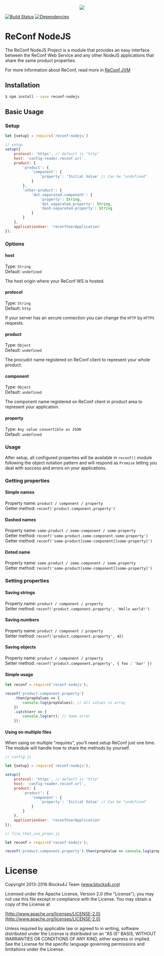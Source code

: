 <p align="center">
    <img src="https://raw.githubusercontent.com/blocks4j/reconf-jvm/master/other/images/reconf.png" />
</p>

[![Build Status](https://travis-ci.org/juliogc/reconf-nodejs.svg?branch=master)](https://travis-ci.org/juliogc/reconf-nodejs) [![Dependencies](https://david-dm.org/juliogc/reconf-nodejs.svg)](https://david-dm.org/juliogc/reconf-nodejs.svg)

# ReConf NodeJS
The ReConf NodeJS Project is a module that provides an easy interface between the ReConf Web Service and any other NodeJS applications that share the same product properties.

For more information about ReConf, read more in [ReConf JVM](https://github.com/blocks4j/reconf-jvm)

## Installation
```bash
$ npm install --save reconf-nodejs
```

## Basic Usage

### Setup
```javascript
let {setup} = require('reconf-nodejs')

// setup
setup({
    protocol: 'https', // default is "http"
    host: 'config-reader.reconf.url',
    product: {
        'product': {
            'component': {
                'property': 'Initial Value' // Can be "undefined"
            }
        },
        'other-product': {
            'dot.separated.component': {
                'property': String,
                'dot.separated.property': String,
                'dash-separated-property': String
            }
        }
    },
    applicationUser: 'reconfUserApplication'
});
```

### Options

#### host
Type: `String`</br>
Default: `undefined`

The host origin where your ReConf WS is hosted.

#### protocol
Type: `String`</br>
Default: `http`

If your server has an secure connection you can change the `HTTP` by `HTTPS` requests.

#### product
Type: `Object`</br>
Default: `undefined`

The procudct name registered on ReConf client to represent your whole product.

#### component
Type: `Object`</br>
Default: `undefined`

The component name registered on ReConf client in product area to represent your application.

#### property
Type: `Any value convertible as JSON`</br>
Default: `undefined`


### Usage
After setup, all configured properties will be available in `reconf()` module following the object notation pattern and will respond as `Promise` letting you deal with success and errors on your applications.

### Getting properties

#### Simple names
Property name: `product / component / property`</br>
Getter method: `reconf('product.component.property')`

#### Dashed names
Property name: `some-product / some-component / some-property`</br>
Getter method: `reconf('some-product.some-component.some-property')`</br>
Getter method: `reconf('some-product[some-component][some-property]')`

#### Doted name
Property name: `some.product / some.component / some.property`</br>
Getter method: `reconf('some-product[some-component][some-property]')`

### Setting properties

#### Saving strings
Property name: `product / component / property`</br>
Setter method: `reconf('product.component.property', 'Hello world!')`

#### Saving numbers
Property name: `product / component / property`</br>
Setter method: `reconf('product.component.property', 42)`

#### Saving objects
Property name: `product / component / property`</br>
Setter method: `reconf('product.component.property', { foo : 'bar' })`

#### Simple usage
```javascript
let reconf = require('reconf-nodejs');

reconf('product.component.property')
    .then(propValues => {
        console.log(propValues); // All values in array
    })
    .catch(err => {
        console.log(err); // Some error
    });
```

#### Using on multiple files
When using on multiple "requires", you'll need setup ReConf just one time. The module will handle how to share the methods by yourself.
```javascript
// config.js

let {setup} = require('reconf-nodejs');

setup({
    protocol: 'https', // default is "http"
    host: 'config-reader.reconf.url',
    product: {
        'product': {
            'component': {
                'property': 'Initial Value' // Can be "undefined"
            }
        }
    },
    applicationUser: 'reconfUserApplication'
});
```

```javascript
// file_that_use_props.js

let reconf = require('reconf-nodejs');

reconf('product.component.property').then(propValue => console.log(propValue));
```

# License

Copyright 2013-2016 Blocks4J Team (www.blocks4j.org)

Licensed under the Apache License, Version 2.0 (the "License"); you may not use this file except in compliance with the License. You may obtain a copy of the License at

[http://www.apache.org/licenses/LICENSE-2.0](http://www.apache.org/licenses/LICENSE-2.0)

Unless required by applicable law or agreed to in writing, software distributed under the License is distributed on an "AS IS" BASIS, WITHOUT WARRANTIES OR CONDITIONS OF ANY KIND, either express or implied. See the License for the specific language governing permissions and limitations under the License.
